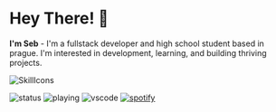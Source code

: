 # Hey There! 👋
**I'm Seb** - I'm a fullstack developer and high school student based in prague. I'm interested in development, learning, and building thriving projects.

![SkillIcons](https://skillicons.dev/icons?i=java,js,ts,html,css,nodejs,tailwind,apple,pr,ps)<br/>

![status](https://nocache.advaith.workers.dev?url=https://img.shields.io/endpoint?url=https://dev.discordprofiles.me/api/badge/status/534672850599280670)
![playing](https://nocache.advaith.workers.dev?url=https://img.shields.io/endpoint?url=https://dev.discordprofiles.me/api/badge/playing/534672850599280670)
![vscode](https://nocache.advaith.workers.dev?url=https://img.shields.io/endpoint?url=https://dev.discordprofiles.me/api/badge/vscode/534672850599280670)
[![spotify](https://nocache.advaith.workers.dev?url=https://img.shields.io/endpoint?url=https://dev.discordprofiles.me/api/badge/spotify/534672850599280670)](https://dev.discordprofiles.me/openspotify/534672850599280670)
